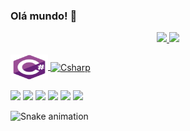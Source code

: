 ### Olá mundo! 👋

<div align="center">
  <a href="https://github.com/deividlorenz">
  <img height="180em" src="https://github-readme-stats.vercel.app/api?username=deividlorenz&show_icons=true&theme=dark&include_all_commits=true&count_private=true"/>
  <img height="180em" src="https://github-readme-stats.vercel.app/api/top-langs/?username=deividlorenz&layout=compact&langs_count=7&theme=dark"/>
</div>

  <div style="display: inline_block"><br>
  <img align="center" alt="Csharp" height="40" width="60" src="https://raw.githubusercontent.com/devicons/devicon/master/icons/csharp/csharp-original.svg">
  <img align="center" alt="Csharp" src="https://img.shields.io/badge/Windows-0078D6?style=for-the-badge&logo=windows&logoColor=white">
 </div>
  
  <div> <br>
    <a href="https://www.linkedin.com/in/deividlorenz" target="_blank"><img src="https://img.shields.io/badge/-LinkedIn-%230077B5?style=for-the-badge&logo=linkedin&logoColor=white" target="_blank"></a> 
    <a href = "mailto:deividlorenz@outlook.com"><img src="https://img.shields.io/badge/Microsoft_Outlook-0078D4?style=for-the-badge&logo=microsoft-outlook&logoColor=white"  target="_blank"></a>
    <a href = "https://teams.microsoft.com/l/chat/0/0?users=deividlorenz@outlook.com"><img src="https://img.shields.io/badge/Microsoft_Teams-6264A7?style=for-the-badge&logo=microsoft-teams&logoColor=white"></a>   
  <a href="https://www.facebook.com/deividlorenz" target="_blank"><img src="https://img.shields.io/badge/Facebook-1877F2?style=for-the-badge&logo=facebook&logoColor=white" target="_blank"></a>
  <a href="https://instagram.com/deividlorenz" target="_blank"><img src="https://img.shields.io/badge/-Instagram-%23E4405F?style=for-the-badge&logo=instagram&logoColor=white" target="_blank"></a>
 	<a href="https://www.twitch.tv/deividlorenz" target="_blank"><img src="https://img.shields.io/badge/Twitch-9146FF?style=for-the-badge&logo=twitch&logoColor=white" target="_blank"></a>
      
  ![Snake animation](https://github.com/deividlorenz/deividlorenz/blob/output/github-contribution-grid-snake.svg)
 </div>
  
  
  
<!--
**deividlorenz/deividlorenz** is a ✨ _special_ ✨ repository because its `README.md` (this file) appears on your GitHub profile.

Here are some ideas to get you started:

- 🔭 I’m currently working on ...
- 🌱 I’m currently learning ...
- 👯 I’m looking to collaborate on ...
- 🤔 I’m looking for help with ...
- 💬 Ask me about ...
- 📫 How to reach me: ...
- 😄 Pronouns: ...
- ⚡ Fun fact: ...
-->
